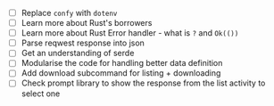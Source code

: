 - [ ] Replace `confy` with `dotenv`
- [ ] Learn more about Rust's borrowers
- [ ] Learn more about Rust Error handler - what is `?` and `Ok(())`
- [ ] Parse reqwest response into json
- [ ] Get an understanding of serde
- [ ] Modularise the code for handling better data definition
- [ ] Add download subcommand for listing + downloading
- [ ] Check prompt library to show the response from the list activity to select one
